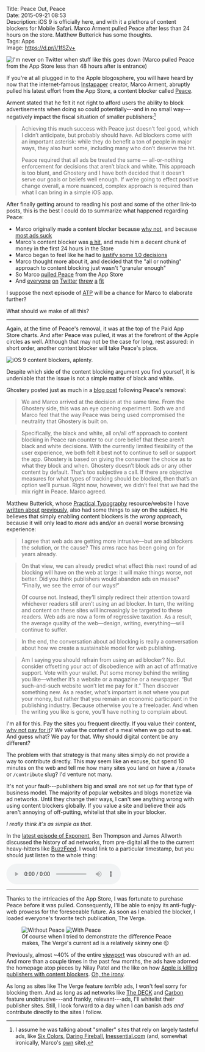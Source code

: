Title: Peace Out, Peace  
Date: 2015-09-21 08:53  
Description: iOS 9 is officially here, and with it a plethora of content blockers for Mobile Safari. Marco Arment pulled Peace after less than 24 hours on the store. Matthew Butterick has some thoughts.  
Tags: Apps  
Image: https://d.pr/i/1fSZv+  

![I'm never on Twitter when stuff like this goes down (Marco pulled Peace from the App Store less than 48 hours after is entrance)](https://d.pr/i/166fs+ "I'm never on Twitter when stuff like this goes down (Marco pulled Peace from the App Store less than 48 hours after is entrance)")
<!-- {.screenshot} -->

If you're at all plugged in to the Apple blogosphere, you will have heard by now that the internet-famous [Instapaper][1] creator, Marco Arment, abruptly pulled his latest effort from the App Store, a content blocker called [Peace][2].

Arment stated that he felt it not right to afford users the ability to block advertisements when doing so could potentially---and in no small way---negatively impact the fiscal situation of smaller publishers:[^1]

> Achieving this much success with Peace just doesn’t feel good, which I didn’t anticipate, but probably should have. Ad blockers come with an important asterisk: while they do benefit a ton of people in major ways, they also hurt some, including many who don’t deserve the hit.
>
> Peace required that all ads be treated the same — all-or-nothing enforcement for decisions that aren’t black and white. This approach is too blunt, and Ghostery and I have both decided that it doesn’t serve our goals or beliefs well enough. If we’re going to effect positive change overall, a more nuanced, complex approach is required than what I can bring in a simple iOS app.

After finally getting around to reading his post and some of the other link-to posts, this is the best I could do to summarize what happened regarding Peace:

* Marco originally made a content blocker because [why not][3], and because [most ads suck][4]
* Marco's content blocker was [a hit][5], and made him a decent chunk of money in the first 24 hours in the Store
* Marco began to feel like he had to [justify some 1.0 decisions][6]
* Marco thought more about it, and decided that the "all or nothing" approach to content blocking just wasn't "granular enough"
* So Marco [pulled Peace][7] from the App Store
* And [everyone][8] [on][9] [Twitter][10] [threw][11] [a][12] [fit][13]

I suppose the next episode of [ATP][14] will be a chance for Marco to elaborate further? 

What should we make of all this?

***

Again, at the time of Peace's removal, it was at the top of the Paid App Store charts. And after Peace was pulled, it was at the forefront of the Apple circles as well. Although that may not be the case for long, rest assured: in short order, another content blocker will take Peace's place.

![iOS 9 content blockers, aplenty.](https://d.pr/i/1fSZv+ "Content blockers aplenty.")
<!-- {.screenshot} -->

Despite which side of the content blocking argument you find yourself, it is undeniable that the issue is not a simple matter of black and white.

Ghostery posted just as much in a [blog post][15] following Peace's removal:

> We and Marco arrived at the decision at the same time.  From the Ghostery side, this was an eye opening experiment.  Both we and Marco feel that the way Peace was being used compromised the neutrality that Ghostery is built on.
 
> Specifically, the black and white, all on/all off approach to content blocking in Peace ran counter to our core belief that these aren't black and white decisions.  With the currently limited flexibility of the user experience, we both felt it best not to continue to sell or support the app.  Ghostery is based on giving the consumer the choice as to what they block and when. Ghostery doesn’t block ads or any other content by default. That’s too subjective a call.  If there are objective measures for what types of tracking should be blocked, then that’s an option we’ll pursue. Right now, however, we didn’t feel that we had the mix right in Peace. Marco agreed.

Matthew Butterick, whose [Practical Typography][16] resource/website I have [written about][17] [previously][18], also had some things to say on the subject. He believes that simply enabling content blockers is the *wrong* approach, because it will only lead to *more* ads and/or an overall worse browsing experience:

> I agree that web ads are getting more intrusive—but are ad blockers the solution, or the cause? This arms race has been going on for years already.

> On that view, we can already predict what effect this next round of ad blocking will have on the web at large: it will make things worse, not better. Did you think publishers would abandon ads en masse? “Finally, we see the error of our ways!”
>
> Of course not. Instead, they’ll simply redirect their attention toward whichever readers still aren’t using an ad blocker. In turn, the writing and content on these sites will increasingly be targeted to these readers. Web ads are now a form of regressive taxation. As a result, the average quality of the web—design, writing, everything—will continue to suffer.

> In the end, the conversation about ad blocking is really a conversation about how we create a sustainable model for web publishing.

> Am I saying you should refrain from using an ad blocker? No. But consider offsetting your act of disobedience with an act of affirmative support. Vote with your wallet. Put some money behind the writing you like—whether it’s a website or a magazine or a newspaper. “But such-and-such website won’t let me pay for it.” Then discover something new. As a reader, what’s important is not where you put your money, but rather that you remain an economic participant in the publishing industry. Because otherwise you’re a freeloader. And when the writing you like is gone, you’ll have nothing to complain about.

I'm all for this. Pay the sites you frequent directly. If you value their content, [why not pay for it][19]? We value the content of a meal when we go out to eat. And guess what? We pay for that. Why should digital content be any different?

The problem with that strategy is that many sites simply do not provide a way to contribute directly. This may seem like an excuse, but spend 10 minutes on the web and tell me how many sites you land on have a `/donate` or `/contribute` slug? I'd venture not many. 

It's not your fault---publishers big and small are not set up for that type of business model. The majority of popular websites and blogs monetize via ad networks. Until they change their ways, I can't see anything wrong with using content blockers globally. If you value a site and believe their ads aren't annoying of off-putting, whitelist that site in your blocker.

<p><em class="takeHome">I really think it's as simple as that.</em></p>

In the [latest episode of Exponent][20], Ben Thompson and James Allworth discussed the history of ad networks, from pre-digital all the to the current heavy-hitters like [BuzzFeed][21]. I would link to a particular timestamp, but you should just listen to the whole thing:

<audio controls>
	<source type="audio/mpeg" src="http://media.blubrry.com/exponent/p/content.blubrry.com/exponent/exponent52.mp3">
</audio>

***

Thanks to the intricacies of the App Store, I was fortunate to purchase Peace before it was pulled. Consequently, I'll be able to enjoy its anti-fugly-web prowess for the foreseeable future. As soon as I enabled the blocker, I loaded everyone's favorite tech publication, The Verge.

<figure>
	<img class="screenshot inlineTwo" src="https://d.pr/i/1aYAD+" alt="Without Peace" title="Without Peace">
	<img class="screenshot inlineTwo" src="https://d.pr/i/dJpP+" alt="With Peace" title="With Peace">
	<figcaption>Of course when I tried to demonstrate the difference Peace makes, The Verge's current ad is a relatively skinny one <span style="font-style:normal">😐</span></figcaption>
</figure>

Previously, almost ~40% of the entire [viewport][22] was obscured with an ad. And more than a couple times in the past few months, the ads have adorned the homepage atop pieces by Nilay Patel and the like on how [Apple is killing publishers with content blockers][23]. [Oh, the irony][24].

As long as sites like The Verge feature *terrible* ads, I won't feel sorry for blocking them. And as long as ad networks like [The DECK][25] and [Carbon][26] feature unobtrusive---and frankly, relevant---ads, I'll whitelist their publisher sites. Still, I look forward to a day when I can banish ads *and* contribute directly to the sites I follow.

[^1]: I assume he was talking about "smaller" sites that rely on largely tasteful ads, like [Six Colors][a], [Daring Fireball][b], [Inessential.com][c] (and, somewhat ironically, Marco's [own][d] site).

[a]: http://sixcolors.com "Jason Snell's blog, Six Colors"
[b]: http://daringfireball.net "John Gruber's blog, Daring Fireball"
[c]: http://inessential.com "Brent Simmons blog, Inessential"
[d]: http://marco.org "Marco Arment's blog, Marco.org"

[1]: http://www.marco.org/2008/01/28/instapaper "Marco unveiling Instapaper"
[2]: http://www.marco.org/2015/09/16/peace-content-blocker "Marco unveiling Peace"
[3]: http://www.marco.org/2015/09/16/peace-content-blocker "Marco unveiling Peace"
[4]: http://www.marco.org/2015/08/11/ad-blocking-ethics "Marco on ad-blocking"
[5]: http://techcrunch.com/2015/09/17/a-day-after-ios-9s-launch-ad-blockers-top-the-app-store/ "TechCrunch on Marco pulling Peace"
[6]: http://www.marco.org/2015/09/17/why-peace-blocks-deck-ads "Marco on why Peace blocks The DECK"
[7]: http://www.bgr.in/news/peace-ad-blocker-app-pulled-from-the-app-store-as-developer-doesnt-feel-its-the-right-thing-to-do/ "Boy Genius Report on Marco pulling Peace"
[8]: https://twitter.com/netgarden/status/645314698305376256 "@netgarden asking why Marco pulled Peace"
[9]: https://twitter.com/netgarden/status/645314698305376256 "@netgarden asking why Marco pulled Peace"
[10]: https://twitter.com/JonInWinder/status/645580168350822400 "This guy clearly hates Marco"
[11]: https://twitter.com/jmahorney/status/645635549525602305 "Another person how hates Marco"
[12]: https://twitter.com/NateUT/status/645644418259791872 "This guy wants a refund"
[13]: https://twitter.com/Macaficionados/status/645671324250177539 "Last butthurt link"
[14]: http://atp.fm "The Accidental Tech Podcast"
[15]: https://www.ghostery.com/en/articles/the-peace-app-experiment/ "Ghostery on Marco pulling Peace"
[16]: http://practicaltypography.com "Matthew Butterick's Practical Typography"
[17]: /2015/8/25/practical-typography "Me on Practical Typography"
[18]: /2015/9/3/pages-09-pages-50-and-more-practical-typography "My take on various apps, with Practical Typography in mind"
[19]: /support "Supporting TheOverAnalyzed"
[20]: http://exponent.fm/episode-051-all-about-ads/ "Exponent, episode 51"
[21]: https://stratechery.com/2015/popping-the-publishing-bubble/ "Ben Thompson on the publishing bubble"
[22]: https://developer.mozilla.org/en-US/docs/Mozilla/Mobile/Viewport_meta_tag?redirectlocale=en-US&redirectslug=Mobile%2FViewport_meta_tag "viewport tag"
[23]: http://www.theverge.com/2015/7/20/9002721/the-mobile-web-sucks "Nilay Patel on the wrong side of the 'terrible web ads' argument"
[24]: http://www.theverge.com/2015/7/20/9002721/the-mobile-web-sucks "Nilay Patel on the wrong side of the 'terrible web ads' argument"
[25]: http://decknetwork.net "The DECK ad network"
[26]: http://carbonads.net "Carbon ad network"